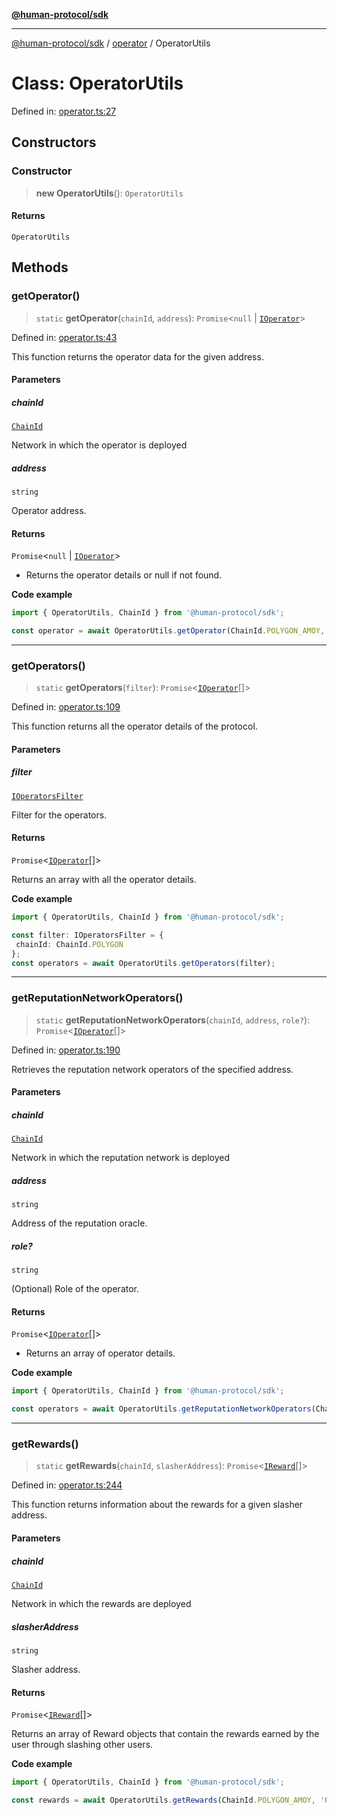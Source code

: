 [**@human-protocol/sdk**](../../README.md)

***

[@human-protocol/sdk](../../modules.md) / [operator](../README.md) / OperatorUtils

# Class: OperatorUtils

Defined in: [operator.ts:27](https://github.com/humanprotocol/human-protocol/blob/57c781c4208fceea534a5c18b81692eb57100170/packages/sdk/typescript/human-protocol-sdk/src/operator.ts#L27)

## Constructors

### Constructor

> **new OperatorUtils**(): `OperatorUtils`

#### Returns

`OperatorUtils`

## Methods

### getOperator()

> `static` **getOperator**(`chainId`, `address`): `Promise`\<`null` \| [`IOperator`](../../interfaces/interfaces/IOperator.md)\>

Defined in: [operator.ts:43](https://github.com/humanprotocol/human-protocol/blob/57c781c4208fceea534a5c18b81692eb57100170/packages/sdk/typescript/human-protocol-sdk/src/operator.ts#L43)

This function returns the operator data for the given address.

#### Parameters

##### chainId

[`ChainId`](../../enums/enumerations/ChainId.md)

Network in which the operator is deployed

##### address

`string`

Operator address.

#### Returns

`Promise`\<`null` \| [`IOperator`](../../interfaces/interfaces/IOperator.md)\>

- Returns the operator details or null if not found.

**Code example**

```ts
import { OperatorUtils, ChainId } from '@human-protocol/sdk';

const operator = await OperatorUtils.getOperator(ChainId.POLYGON_AMOY, '0x62dD51230A30401C455c8398d06F85e4EaB6309f');
```

***

### getOperators()

> `static` **getOperators**(`filter`): `Promise`\<[`IOperator`](../../interfaces/interfaces/IOperator.md)[]\>

Defined in: [operator.ts:109](https://github.com/humanprotocol/human-protocol/blob/57c781c4208fceea534a5c18b81692eb57100170/packages/sdk/typescript/human-protocol-sdk/src/operator.ts#L109)

This function returns all the operator details of the protocol.

#### Parameters

##### filter

[`IOperatorsFilter`](../../interfaces/interfaces/IOperatorsFilter.md)

Filter for the operators.

#### Returns

`Promise`\<[`IOperator`](../../interfaces/interfaces/IOperator.md)[]\>

Returns an array with all the operator details.

**Code example**

```ts
import { OperatorUtils, ChainId } from '@human-protocol/sdk';

const filter: IOperatorsFilter = {
 chainId: ChainId.POLYGON
};
const operators = await OperatorUtils.getOperators(filter);
```

***

### getReputationNetworkOperators()

> `static` **getReputationNetworkOperators**(`chainId`, `address`, `role?`): `Promise`\<[`IOperator`](../../interfaces/interfaces/IOperator.md)[]\>

Defined in: [operator.ts:190](https://github.com/humanprotocol/human-protocol/blob/57c781c4208fceea534a5c18b81692eb57100170/packages/sdk/typescript/human-protocol-sdk/src/operator.ts#L190)

Retrieves the reputation network operators of the specified address.

#### Parameters

##### chainId

[`ChainId`](../../enums/enumerations/ChainId.md)

Network in which the reputation network is deployed

##### address

`string`

Address of the reputation oracle.

##### role?

`string`

(Optional) Role of the operator.

#### Returns

`Promise`\<[`IOperator`](../../interfaces/interfaces/IOperator.md)[]\>

- Returns an array of operator details.

**Code example**

```ts
import { OperatorUtils, ChainId } from '@human-protocol/sdk';

const operators = await OperatorUtils.getReputationNetworkOperators(ChainId.POLYGON_AMOY, '0x62dD51230A30401C455c8398d06F85e4EaB6309f');
```

***

### getRewards()

> `static` **getRewards**(`chainId`, `slasherAddress`): `Promise`\<[`IReward`](../../interfaces/interfaces/IReward.md)[]\>

Defined in: [operator.ts:244](https://github.com/humanprotocol/human-protocol/blob/57c781c4208fceea534a5c18b81692eb57100170/packages/sdk/typescript/human-protocol-sdk/src/operator.ts#L244)

This function returns information about the rewards for a given slasher address.

#### Parameters

##### chainId

[`ChainId`](../../enums/enumerations/ChainId.md)

Network in which the rewards are deployed

##### slasherAddress

`string`

Slasher address.

#### Returns

`Promise`\<[`IReward`](../../interfaces/interfaces/IReward.md)[]\>

Returns an array of Reward objects that contain the rewards earned by the user through slashing other users.

**Code example**

```ts
import { OperatorUtils, ChainId } from '@human-protocol/sdk';

const rewards = await OperatorUtils.getRewards(ChainId.POLYGON_AMOY, '0x62dD51230A30401C455c8398d06F85e4EaB6309f');
```
